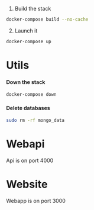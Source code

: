 1) Build the stack
```bash
docker-compose build --no-cache
```

2) Launch it
```bash
docker-compose up
```

# Utils

#### Down the stack
```bash
docker-compose down
```

#### Delete databases
```bash
sudo rm -rf mongo_data
```

# Webapi
Api is on port 4000

# Website
Webapp is on port 3000
